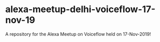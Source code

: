 # alexa-meetup-delhi-voiceflow-17-nov-19
A repository for the Alexa Meetup on Voiceflow held on 17-Nov-2019!
